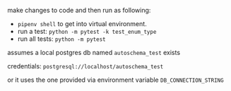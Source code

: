make changes to code and then run as following:

* `pipenv shell` to get into virtual environment.
* run a test: `python -m pytest -k test_enum_type `
* run all tests: `python -m pytest`

assumes a local postgres db named `autoschema_test` exists

credentials: `postgresql://localhost/autoschema_test`

or it uses the one provided via environment variable `DB_CONNECTION_STRING`